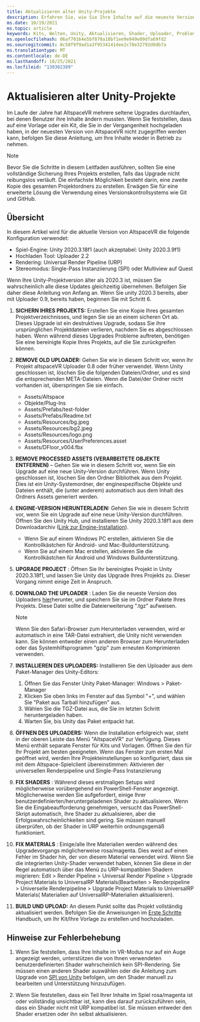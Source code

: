 ```yaml
---
title: Aktualisieren alter Unity-Projekte
description: Erfahren Sie, wie Sie Ihre Inhalte auf die neueste Version von Unity aktualisieren.
ms.date: 10/19/2021
ms.topic: article
keywords: Kits, Welten, Unity, Aktualisieren, Shader, Uploader, Problembehandlung
ms.openlocfilehash: 06af70164e5bf870a10bf1ee9e949e09dfa69fd2
ms.sourcegitcommit: 8c58f9f9ad1a3f9534141dee2c78e32792d0db7a
ms.translationtype: MT
ms.contentlocale: de-DE
ms.lasthandoff: 10/25/2021
ms.locfileid: "130302389"
---
```

<a name="upgrading-old-unity-projects"></a>Aktualisieren alter Unity-Projekte
=============================

Im Laufe der Jahre hat AltspaceVR mehrere seltene Upgrades durchlaufen, bei denen Benutzer ihre Inhalte ändern mussten. Wenn Sie feststellen, dass auf eine Vorlage oder ein Kit, die Sie in der Vergangenheit hochgeladen haben, in der neuesten Version von AltspaceVR nicht zugegriffen werden kann, befolgen Sie diese Anleitung, um Ihre Inhalte wieder in Betrieb zu nehmen.

> [!NOTE]
> Bevor Sie die Schritte in diesem Leitfaden ausführen, sollten Sie eine vollständige Sicherung Ihres Projekts erstellen, falls das Upgrade nicht reibungslos verläuft. Die einfachste Möglichkeit besteht darin, eine zweite Kopie des gesamten Projektordners zu erstellen. Erwägen Sie für eine erweiterte Lösung die Verwendung eines Versionskontrollsystems wie Git und GitHub.

<a name="overview"></a>Übersicht
---------

In diesem Artikel wird für die aktuelle Version von AltspaceVR die folgende Konfiguration verwendet:

* Spiel-Engine: Unity 2020.3.18f1 (auch akzeptabel: Unity 2020.3.9f1)
* Hochladen Tool: Uploader 2.2
* Rendering: Universal Render Pipeline (URP)
* Stereomodus: Single-Pass Instanziierung (SPI) oder Multiview auf Quest

Wenn Ihre Unity-Projektversion älter als 2020.3 ist, müssen Sie wahrscheinlich alle diese Updates gleichzeitig übernehmen. Befolgen Sie daher diese Anleitung von Anfang an. Wenn Sie unity 2020.3 bereits, aber mit Uploader 0.9, bereits haben, beginnen Sie mit Schritt 6.

1. **SICHERN IHRES PROJEKTS:** Erstellen Sie eine Kopie Ihres gesamten Projektverzeichnisses, und legen Sie sie an einem sicheren Ort ab. Dieses Upgrade ist ein destruktives Upgrade, sodass Sie ihre ursprünglichen Projektdateien verlieren, nachdem Sie es abgeschlossen haben.
    Wenn während dieses Upgrades Probleme auftreten, benötigen Sie eine bereinigte Kopie Ihres Projekts, auf die Sie zurückgreifen können.

2. **REMOVE OLD UPLOADER:** Gehen Sie wie in diesem Schritt vor, wenn Ihr Projekt altspaceVR Uploader 0.8 oder früher verwendet. Wenn Unity geschlossen ist, löschen Sie die folgenden Dateien/Ordner, und es sind die entsprechenden META-Dateien. Wenn die Datei/der Ordner nicht vorhanden ist, überspringen Sie sie einfach.

    * Assets/Altspace
    * Objekte/Plug-Ins
    * Assets/Prefabs/test-folder
    * Assets/Prefabs/Readme.txt
    * Assets/Resources/bg.jpeg
    * Assets/Resources/bg2.jpeg
    * Assets/Resources/logo.png
    * Assets/Resources/UserPreferences.asset
    * Assets/DFloor_v004.fbx

3. **REMOVE PROCESSED ASSETS (VERARBEITETE OBJEKTE ENTFERNEN)** – Gehen Sie wie in diesem Schritt vor, wenn Sie ein Upgrade auf eine neue Unity-Version durchführen. Wenn Unity geschlossen ist, löschen Sie den Ordner Bibliothek aus dem Projekt. Dies ist ein Unity-Systemordner, der enginespezifische Objekte und Dateien enthält, die (unter anderem) automatisch aus dem Inhalt des Ordners Assets generiert werden.

4. **ENGINE-VERSION HERUNTERLADEN:** Gehen Sie wie in diesem Schritt vor, wenn Sie ein Upgrade auf eine neue Unity-Version durchführen. Öffnen Sie den Unity Hub, und installieren Sie Unity 2020.3.18f1 aus dem Downloadarchiv ([Link zur Engine-Installation](unityhub://2020.3.18f1/a7d1c678663c)).
    * Wenn Sie auf einem Windows PC erstellen, aktivieren Sie die Kontrollkästchen für Android- und Mac-Buildunterstützung.
    * Wenn Sie auf einem Mac erstellen, aktivieren Sie die Kontrollkästchen für Android und Windows Buildunterstützung.

5. **UPGRADE PROJECT** : Öffnen Sie Ihr bereinigtes Projekt in Unity 2020.3.18f1, und lassen Sie Unity das Upgrade Ihres Projekts zu.
    Dieser Vorgang nimmt einige Zeit in Anspruch.

6. **DOWNLOAD THE UPLOADER** : Laden Sie die neueste Version des Uploaders [hier](https://aka.ms/AvrUrpUploader)herunter, und speichern Sie sie im Ordner Pakete Ihres Projekts. Diese Datei sollte die Dateierweiterung ".tgz" aufweisen.
    > [!NOTE]
    > Wenn Sie den Safari-Browser zum Herunterladen verwenden, wird er automatisch in eine TAR-Datei extrahiert, die Unity nicht verwenden kann. Sie können entweder einen anderen Browser zum Herunterladen oder das Systemhilfsprogramm "gzip" zum erneuten Komprimieren verwenden.
    
7. **INSTALLIEREN DES UPLOADERS:** Installieren Sie den Uploader aus dem Paket-Manager des Unity-Editors:
    1. Öffnen Sie das Fenster Unity Paket-Manager: Windows > Paket-Manager
    2. Klicken Sie oben links im Fenster auf das Symbol "+", und wählen Sie "Paket aus Tarball hinzufügen" aus.
    3. Wählen Sie die TGZ-Datei aus, die Sie im letzten Schritt heruntergeladen haben.
    4. Warten Sie, bis Unity das Paket entpackt hat.

8. **ÖFFNEN DES UPLOADERS:** Wenn die Installation erfolgreich war, steht in der oberen Leiste das Menü "AltspaceVR" zur Verfügung.
    Dieses Menü enthält separate Fenster für Kits und Vorlagen. Öffnen Sie den für Ihr Projekt am besten geeigneten.
    Wenn das Fenster zum ersten Mal geöffnet wird, werden Ihre Projekteinstellungen so konfiguriert, dass sie mit dem Altspace-Spielclient übereinstimmen: Aktivieren der universellen Renderpipeline und Single-Pass Instanziierung

9. **FIX SHADERS** : Während dieses erstmaligen Setups wird möglicherweise vorübergehend ein PowerShell-Fenster angezeigt.
    Möglicherweise werden Sie aufgefordert, einige Ihrer benutzerdefinierten/heruntergeladenen Shader zu aktualisieren. Wenn Sie die Eingabeaufforderung genehmigen, versucht das PowerShell-Skript automatisch, Ihre Shader zu aktualisieren, aber die Erfolgswahrscheinlichkeiten sind gering. Sie müssen manuell überprüfen, ob der Shader in URP weiterhin ordnungsgemäß funktioniert.

10. **FIX MATERIALS** : Einige/alle Ihre Materialien werden während des Upgradevorgangs möglicherweise rosa/magenta. Dies weist auf einen Fehler im Shader hin, der von diesem Material verwendet wird. Wenn Sie die integrierten Unity-Shader verwendet haben, können Sie diese in der Regel automatisch über das Menü zu URP-kompatiblen Shadern migrieren: Edit > Render Pipeline > Universal Render Pipeline > Upgrade Project Materials to UniversalRP Materials(Bearbeiten > Renderpipeline > Universelle Renderpipeline > Upgrade Project Materials to UniversalRP Materials( Materialien auf UniversalRP-Materialien aktualisieren).

11. **BUILD UND UPLOAD:** An diesem Punkt sollte das Projekt vollständig aktualisiert werden. Befolgen Sie die Anweisungen im [Erste Schritte](world-building-toolkit-getting-started.md) Handbuch, um Ihr Kit/Ihre Vorlage zu erstellen und hochzuladen.

<a name="troubleshooting-tips"></a>Hinweise zur Fehlerbehebung
---------------------

1. Wenn Sie feststellen, dass Ihre Inhalte im VR-Modus nur auf ein Auge angezeigt werden, unterstützen die von Ihnen verwendeten benutzerdefinierten Shader wahrscheinlich kein SPI-Rendering. Sie müssen einen anderen Shader auswählen oder die Anleitung zum Upgrade von [SPI von Unity](https://docs.unity3d.com/Manual/SinglePassInstancing.html) befolgen, um den Shader manuell zu bearbeiten und Unterstützung hinzuzufügen.

2. Wenn Sie feststellen, dass ein Teil Ihrer Inhalte im Spiel rosa/magenta ist oder vollständig unsichtbar ist, kann dies darauf zurückzuführen sein, dass ein Shader nicht mit URP kompatibel ist. Sie müssen entweder den Shader ersetzen oder ihn selbst aktualisieren.